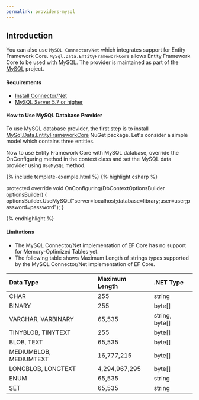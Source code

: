 ```yaml
---
permalink: providers-mysql
---
```


## Introduction

You can also use `MySQL Connector/Net` which integrates support for Entity Framework Core. `MySql.Data.EntityFrameworkCore` allows Entity Framework Core to be used with MySQL. The provider is maintained as part of the [MySQL](https://dev.mysql.com/) project. 

#### Requirements

 - [Install Connector/Net](https://dev.mysql.com/doc/connector-net/en/connector-net-installation-windows.html)
 - [MySQL Server 5.7 or higher](https://dev.mysql.com/downloads/)

#### How to Use MySQL Database Provider

To use MySQL database provider, the first step is to install [ MySql.Data.EntityFrameworkCore](https://www.nuget.org/packages/MySql.Data.EntityFrameworkCore/) NuGet package. Let's consider a simple model which contains three entities.

Now to use Entity Framework Core with MySQL database, override the OnConfiguring method in the context class and set the MySQL data provider using `UseMySQL` method. 

{% include template-example.html %} 
{% highlight csharp %}

protected override void OnConfiguring(DbContextOptionsBuilder optionsBuilder)
{
    optionsBuilder.UseMySQL("server=localhost;database=library;user=user;password=password");
}

{% endhighlight %}

#### Limitations

 - The MySQL Connector/Net implementation of EF Core has no support for Memory-Optimized Tables yet.
 - The following table shows Maximum Length of strings types supported by the MySQL Connector/Net implementation of EF Core.


|Data Type	            |Maximum Length	|.NET Type      |
|:----------------------|:--------------|:--------------|
|CHAR	                |255	        |string         |
|BINARY	                |255	        |byte[]         |
|VARCHAR, VARBINARY     |	65,535	    |string, byte[] |
|TINYBLOB, TINYTEXT	    |255	        |byte[]         | 
|BLOB, TEXT	            |65,535	        |byte[]         |
|MEDIUMBLOB, MEDIUMTEXT	|16,777,215	    |byte[]         |
|LONGBLOB, LONGTEXT	    |4,294,967,295	|byte[]         |
|ENUM               	|65,535	        |string         |
|SET	                |65,535	        |string         |

